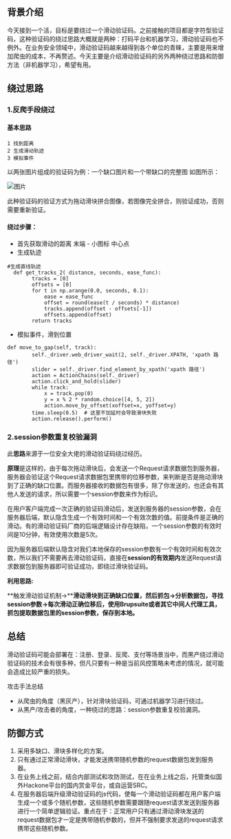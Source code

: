 ## 

## 背景介绍

今天接到一个活，目标是要绕过一个滑动验证码。之前接触的项目都是字符型验证码，这种验证码的绕过思路大概就是两种：打码平台和机器学习，滑动验证码也不例外。在业务安全领域中，滑动验证码越来越得到各个单位的青睐，主要是用来增加爬虫的成本，不再赘述。今天主要是介绍滑动验证码的另外两种绕过思路和防御方法（非机器学习），希望有用。

## 绕过思路

### 1.反爬手段绕过

#### 基本思路

```plain
1 找到距离 
2 生成滑动轨迹  
3 模拟事件
```
以两张图片组成的验证码为例：一个缺口图片和一个带缺口的完整图
如图所示：

![图片](https://uploader.shimo.im/f/lydYVzn2k6LJ7ONh.png!thumbnail?fileGuid=TXY6xhjW8q9DVQct)

此种验证码的验证方式为拖动滑块拼合图像，若图像完全拼合，则验证成功，否则需要重新验证。

#### 绕过步骤：

* 首先获取滑动的距离 末端 - 小图标 中心点
* 生成轨迹
```plain
#生成直线轨迹
  def get_tracks_2( distance, seconds, ease_func):
        tracks = [0]
        offsets = [0]
        for t in np.arange(0.0, seconds, 0.1):
            ease = ease_func
            offset = round(ease(t / seconds) * distance)
            tracks.append(offset - offsets[-1])
            offsets.append(offset)
        return tracks
```
* 模拟事件，滑到位置
```plain
def move_to_gap(self, track):
        self._driver.web_driver_wait(2, self._driver.XPATH, 'xpath 路径')
        slider = self._driver.find_element_by_xpath('xpath 路径')
        action = ActionChains(self._driver)
        action.click_and_hold(slider)
        while track:
            x = track.pop(0)
            y = x % 2 * random.choice([4, 5, 2])
            action.move_by_offset(xoffset=x, yoffset=y)
        time.sleep(0.5)  # 这里不加延时会导致滑块失败
        action.release().perform()
```
### 2.session参数重复校验漏洞

此**思路**来源于一位安全大佬的滑动验证码绕过经历。

**原理**是这样的，由于每次拖动滑块后，会发送一个Request请求数据包到服务器，服务器会验证这个Request请求数据包里携带的位移参数，来判断是否是拖动滑块到了正确的缺口位置。而服务器接收的数据包有很多，除了你发送的，也还会有其他人发送的请求，所以需要一个session参数来作为标识。

在用户客户端完成一次正确的验证码滑动后，发送到服务器的session参数，会在服务器后端，默认隐含生成一个有效时间和一个有效次数的值。前提条件是正确的滑动。有的滑动验证码厂商的后端逻辑设计存在缺陷，一个session参数的有效时间是10分钟，有效使用次数是5次。

因为服务器后端默认隐含对我们本地保存的session参数有一个有效时间和有效次数，所以我们不需要再去滑动验证码，直接在**session的有效期内**发送Request请求数据包到服务器即可验证成功，即绕过滑块验证码。

**利用思路:**

**触发滑动验证机制->****滑动滑块到正确缺口位置，然后抓包->分析数据包，寻找session参数->每次滑动正确位移后，使用Brupsuite或者其它中间人代理工具，抓包提取数据包里的session参数，保存到本地。**

## 总结

滑动验证码可能会部署在：注册、登录、反爬、支付等场景当中，而黑产绕过滑动验证码的技术会有很多种，但凡只要有一种是当前风控策略未考虑的情况，就可能会造成比较严重的损失。

攻击手法总结

* 从爬虫的角度（黑灰产），针对滑块验证码，可通过机器学习进行绕过。
* 从黑产/攻击者的角度，一种绕过的思路：session参数重复校验漏洞。
## 防御方式

1. 采用多缺口、滑块多样化的方案。
2. 只有通过正常滑动滑块，才能发送携带随机参数的request数据包发到服务器。
3. 在业务上线之前，结合内部测试和攻防测试，在在业务上线之后，托管类似国外Hackone平台的国内赏金平台，或自运营SRC。
4. 在服务器后端升级滑动验证码的js代码，使每一个滑动验证码都在用户客户端生成一个或多个随机参数，这些随机参数需要跟随request请求发送到服务器进行一个简单逻辑验证。重点在于：正常用户只有通过滑动滑块发送的request数据包才一定是携带随机参数的，但并不强制要求发送的request请求携带这些随机参数。
